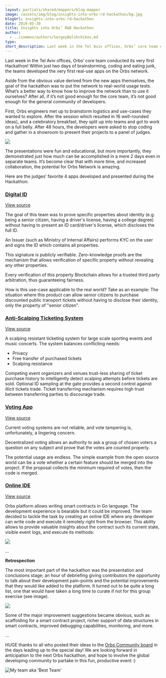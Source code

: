 ```yaml
---
layout: partials/shared/mappers/blog-mapper
image: /assets/img/blog/insights-into-orbs-rd-hackathon/bg.jpg
blogUrl: insights-into-orbs-rd-hackathon
date: 2019-05-30
title: Insights into Orbs’ R&D Hackathon
author:
  - ../common/authors/SergeyBolshchikov.md
type:
short_description: Last week in the Tel Aviv offices, Orbs’ core team conducted its very first Hackathon! Within just two days of brainstorming, coding and eating junk, the teams developed the very first real-use apps on the Orbs network.
---
```


Last week in the Tel Aviv offices, Orbs’ core team conducted its very first Hackathon! Within just two days of brainstorming, coding and eating junk, the teams developed the very first real-use apps on the Orbs network.

Aside from the obvious value derived from the new apps themselves, the goal of the hackathon was to put the network to real-world usage tests. What’s a better way to know how to improve the network than to use it ourselves? After all, if it’s not good enough for the core team, it’s not good enough for the general community of developers.

First, Orbs engineers met up to brainstorm logistics and use-cases they wanted to explore. After the session which resulted in 16 well-rounded ideas), and a celebratory breakfast, they split up into teams and got to work on a full belly. After 48 hours, the developers were asked to stop coding and gather in a showroom to present their projects to a panel of judges.

![](/assets/img/blog/insights-into-orbs-rd-hackathon/hackathon-wide-view.jpg)

The presentations were fun and educational, but more importantly, they demonstrated just how much can be accomplished in a mere 2 days even in separate teams. It’s become clear that with more time, and increased collaboration, the potential for Orbs Network is amazing.

Here are the judges’ favorite 4 apps developed and presented during the Hackathon:

### **[Digital ID](https://github.com/IdoZilberberg/digital-identity)**

[View source](https://github.com/IdoZilberberg/digital-identity)

The goal of this team was to prove specific properties about identity (e.g. being a senior citizen, having a driver's license, having a college degree) without having to present an ID card/driver's license, which discloses the full ID.

An Issuer (such as Ministry of Internal Affairs) performs KYC on the user and signs the ID which contains all properties.

This signature is publicly verifiable. Zero-knowledge proofs are the mechanism that allows verification of specific property without revealing any other properties.

Every verification of this property Blockchain allows for a trusted third party arbitration, thus guaranteeing fairness.

How is this use-case applicable to the real world? Take as an example: The situation where this product can allow senior citizens to purchase discounted public transport tickets without having to disclose their identity, only the property of "senior citizen".

### **[Anti-Scalping Ticketing System](https://github.com/orbs-network/tickets)**

[View source](https://github.com/orbs-network/tickets)

A scalping resistant ticketing system for large scale sporting events and music concerts. The system balances conflicting needs:

- Privacy
- Free transfer of purchased tickets
- Scalping resistance

Competing event organizers and venues trust-less sharing of ticket purchase history to intelligently detect scalping attempts before tickets are sold. Optional ID sampling at the gate provides a second control against illicit tickets trade. Ticket transferring mechanism requires high trust between transferring parties to discourage trade.

### **[Voting App](https://github.com/gilamran/voting-app)**

[View source](https://github.com/gilamran/voting-app)

Current voting systems are not reliable, and vote tampering is, unfortunately, a lingering concern.

Decentralized voting allows an authority to ask a group of chosen voters a question on any subject and prove that the votes are counted properly.

The potential usage are endless. The simple example from the open source world can be a vote whether a certain feature should be merged into the project. If the proposal collects the minimum required of votes, then the code is merged.

### **[Online IDE](https://github.com/orbs-network/sandkasten)**

[View source](https://github.com/orbs-network/sandkasten)

Orbs platform allows writing smart contracts in Go language. The development experience is bearable but it could be improved. The team decided to tackle the task by creating an online IDE where any developer can write code and execute it remotely right from the browser. This ability allows to provide valuable insights about the contract such its current state, visible event logs, and execute its methods:

![](/assets/img/blog/insights-into-orbs-rd-hackathon/image2-3.png)

...

**Retrospection**

The most important part of the hackathon was the presentation and conclusions stage; an hour of debriefing giving contributors the opportunity to talk about their development pain-points and the potential improvements that they would like added to the platform. It turned out to be quite a long list, one that would have taken a long time to curate if not for this group exercise (see image).

![](/assets/img/blog/insights-into-orbs-rd-hackathon/hackathon-notes.jpg)

Some of the major improvement suggestions became obvious, such as scaffolding for a smart contract project, richer support of data structures in smart contracts, improved debugging capabilities, monitoring, and more.

...

HUGE thanks to all who posted their ideas to the [Orbs Community board](https://community.orbs.network/) in the days leading up to the special day! We are looking forward in anticipation to the next Orbs hackathon, and hope to involve the global developing community to partake in this fun, productive event :)

![My team aka 'Best Team'](/assets/img/blog/insights-into-orbs-rd-hackathon/photo_2019-05-30_12-51-35.jpg)

